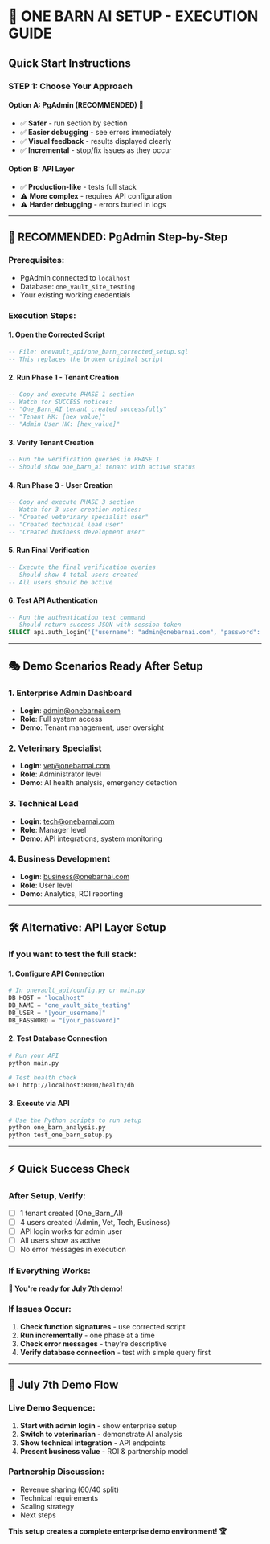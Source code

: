 # 🚀 ONE BARN AI SETUP - EXECUTION GUIDE

## Quick Start Instructions

### **STEP 1: Choose Your Approach**

#### **Option A: PgAdmin (RECOMMENDED) 👑**
- ✅ **Safer** - run section by section
- ✅ **Easier debugging** - see errors immediately  
- ✅ **Visual feedback** - results displayed clearly
- ✅ **Incremental** - stop/fix issues as they occur

#### **Option B: API Layer**
- ✅ **Production-like** - tests full stack
- ⚠️ **More complex** - requires API configuration
- ⚠️ **Harder debugging** - errors buried in logs

---

## 🎯 **RECOMMENDED: PgAdmin Step-by-Step**

### **Prerequisites:**
- PgAdmin connected to `localhost`
- Database: `one_vault_site_testing`
- Your existing working credentials

### **Execution Steps:**

#### **1. Open the Corrected Script**
```sql
-- File: onevault_api/one_barn_corrected_setup.sql
-- This replaces the broken original script
```

#### **2. Run Phase 1 - Tenant Creation**
```sql
-- Copy and execute PHASE 1 section
-- Watch for SUCCESS notices:
-- "One_Barn_AI tenant created successfully"
-- "Tenant HK: [hex_value]"
-- "Admin User HK: [hex_value]"
```

#### **3. Verify Tenant Creation**
```sql
-- Run the verification queries in PHASE 1
-- Should show one_barn_ai tenant with active status
```

#### **4. Run Phase 3 - User Creation**
```sql
-- Copy and execute PHASE 3 section  
-- Watch for 3 user creation notices:
-- "Created veterinary specialist user"
-- "Created technical lead user" 
-- "Created business development user"
```

#### **5. Run Final Verification**
```sql
-- Execute the final verification queries
-- Should show 4 total users created
-- All users should be active
```

#### **6. Test API Authentication**
```sql
-- Run the authentication test command
-- Should return success JSON with session token
SELECT api.auth_login('{"username": "admin@onebarnai.com", "password": "HorseHealth2025!", "ip_address": "127.0.0.1", "user_agent": "OneVault-Demo-Client", "auto_login": true}');
```

---

## 🎭 **Demo Scenarios Ready After Setup**

### **1. Enterprise Admin Dashboard**
- **Login**: admin@onebarnai.com
- **Role**: Full system access
- **Demo**: Tenant management, user oversight

### **2. Veterinary Specialist**  
- **Login**: vet@onebarnai.com
- **Role**: Administrator level
- **Demo**: AI health analysis, emergency detection

### **3. Technical Lead**
- **Login**: tech@onebarnai.com  
- **Role**: Manager level
- **Demo**: API integrations, system monitoring

### **4. Business Development**
- **Login**: business@onebarnai.com
- **Role**: User level  
- **Demo**: Analytics, ROI reporting

---

## 🛠️ **Alternative: API Layer Setup**

### **If you want to test the full stack:**

#### **1. Configure API Connection**
```python
# In onevault_api/config.py or main.py
DB_HOST = "localhost"
DB_NAME = "one_vault_site_testing"
DB_USER = "[your_username]"  
DB_PASSWORD = "[your_password]"
```

#### **2. Test Database Connection**
```bash
# Run your API
python main.py

# Test health check
GET http://localhost:8000/health/db
```

#### **3. Execute via API**
```python
# Use the Python scripts to run setup
python one_barn_analysis.py
python test_one_barn_setup.py
```

---

## ⚡ **Quick Success Check**

### **After Setup, Verify:**
- [ ] 1 tenant created (One_Barn_AI)
- [ ] 4 users created (Admin, Vet, Tech, Business)  
- [ ] API login works for admin user
- [ ] All users show as active
- [ ] No error messages in execution

### **If Everything Works:**
**🎉 You're ready for July 7th demo!**

### **If Issues Occur:**
1. **Check function signatures** - use corrected script
2. **Run incrementally** - one phase at a time  
3. **Check error messages** - they're descriptive
4. **Verify database connection** - test with simple query first

---

## 📅 **July 7th Demo Flow**

### **Live Demo Sequence:**
1. **Start with admin login** - show enterprise setup
2. **Switch to veterinarian** - demonstrate AI analysis  
3. **Show technical integration** - API endpoints  
4. **Present business value** - ROI & partnership model

### **Partnership Discussion:**
- Revenue sharing (60/40 split)
- Technical requirements
- Scaling strategy
- Next steps

**This setup creates a complete enterprise demo environment! 🏆** 